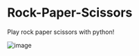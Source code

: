 # Rock-Paper-Scissors
Play rock paper scissors with python!


![image](https://user-images.githubusercontent.com/54425552/157315390-55c2c46c-8d4e-43c8-b94e-dcef22c8e0f0.png)
